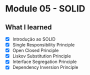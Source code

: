 # Module 05 - SOLID

## What I learned

- [x] Introdução ao SOLID
- [x] Single Responsibility Principle
- [x] Open Closed Principle
- [x] Liskov Substitution Principle
- [x] Interface Segregation Principle
- [x] Dependency Inversion Principle
